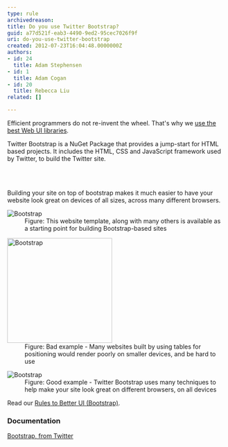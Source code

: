 ```yaml
---
type: rule
archivedreason: 
title: Do you use Twitter Bootstrap?
guid: a77d521f-eab3-4490-9ed2-95cec7026f9f
uri: do-you-use-twitter-bootstrap
created: 2012-07-23T16:04:48.0000000Z
authors:
- id: 24
  title: Adam Stephensen
- id: 1
  title: Adam Cogan
- id: 20
  title: Rebecca Liu
related: []

---
```



<p>Efficient programmers do not re-invent the wheel. That's why we <a href="/do-you-use-the-best-web-ui-libraries">use the best Web UI libraries</a>.</p>
<p>Twitter Bootstrap is a NuGet Package that provides a jump-start for HTML based projects. It includes the HTML, CSS and JavaScript framework used by Twitter, to build the Twitter site.</p>
<br><excerpt class='endintro'></excerpt><br>
<p>Building your site on top of bootstrap makes it much easier to have your website look great on devices of all sizes, across many different browsers.</p><dl class="image"><dt><img class="ms-rteCustom-ImageArea" alt="Bootstrap" src="/PublishingImages/bootstrap-1.jpg" /></dt><dd>Figure&#58; This website template, along with many others is availa​ble as a starting point for building Bootstrap-based sites</dd></dl><dl class="badImage"><dt><img class="ms-rteCustom-ImageArea" alt="Bootstrap" src="/PublishingImages/iphonenonresponsive.png" style="width&#58;242px;" /></dt><dd>​Figure&#58; Bad example - Many websites built by using tables for positioning would render poorly on smaller devices, and be hard to use</dd></dl><dl class="goodImage"><dt><img class="ms-rteCustom-ImageArea" alt="Bootstrap" src="/PublishingImages/bootstrap-3.jpg" /></dt><dd>Figure&#58; Good​ example - Twitter Bootstrap uses many techniques to help make your site look great on different browsers, on all devices</dd></dl><p>Read our <a href="/rules-to-better-ui-(bootstrap)">Rules to Better UI (Bootstrap)​</a>.</p><h3>Documentation​</h3><p>
   <a href="https&#58;//github.com/twbs/bootstrap">Bootstrap, from Twitter</a></p>


